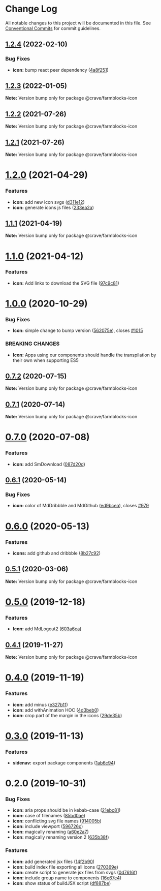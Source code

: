 # Change Log

All notable changes to this project will be documented in this file.
See [Conventional Commits](https://conventionalcommits.org) for commit guidelines.

## [1.2.4](https://github.com/CraveFood/farmblocks/compare/@crave/farmblocks-icon@1.2.3...@crave/farmblocks-icon@1.2.4) (2022-02-10)


### Bug Fixes

* **icon:** bump react peer dependency ([4a8f251](https://github.com/CraveFood/farmblocks/commit/4a8f25189f7108aae37bec1fadb4d863a6cf584b))





## [1.2.3](https://github.com/CraveFood/farmblocks/compare/@crave/farmblocks-icon@1.2.2...@crave/farmblocks-icon@1.2.3) (2022-01-05)

**Note:** Version bump only for package @crave/farmblocks-icon





## [1.2.2](https://github.com/CraveFood/farmblocks/compare/@crave/farmblocks-icon@1.2.1...@crave/farmblocks-icon@1.2.2) (2021-07-26)

**Note:** Version bump only for package @crave/farmblocks-icon





## [1.2.1](https://github.com/CraveFood/farmblocks/compare/@crave/farmblocks-icon@1.2.0...@crave/farmblocks-icon@1.2.1) (2021-07-26)

**Note:** Version bump only for package @crave/farmblocks-icon





# [1.2.0](https://github.com/CraveFood/farmblocks/compare/@crave/farmblocks-icon@1.1.1...@crave/farmblocks-icon@1.2.0) (2021-04-29)


### Features

* **icon:** add new icon svgs ([d311e12](https://github.com/CraveFood/farmblocks/commit/d311e12e5e910397c6ea5ab0992339c1c5ce2fd3))
* **icon:** generate icons js files ([233ea2a](https://github.com/CraveFood/farmblocks/commit/233ea2aa81ed63dc3f099d02cd4f8fd96375eb68))





## [1.1.1](https://github.com/CraveFood/farmblocks/compare/@crave/farmblocks-icon@1.1.0...@crave/farmblocks-icon@1.1.1) (2021-04-19)

**Note:** Version bump only for package @crave/farmblocks-icon





# [1.1.0](https://github.com/CraveFood/farmblocks/compare/@crave/farmblocks-icon@1.0.0...@crave/farmblocks-icon@1.1.0) (2021-04-12)


### Features

* **icon:** Add links to download the SVG file ([97c9c81](https://github.com/CraveFood/farmblocks/commit/97c9c81c4ee1e022673f825cd7a0323e757afbda))





# [1.0.0](https://github.com/CraveFood/farmblocks/compare/@crave/farmblocks-icon@0.7.2...@crave/farmblocks-icon@1.0.0) (2020-10-29)


### Bug Fixes

* **Icon:** simple change to bump version ([562075e](https://github.com/CraveFood/farmblocks/commit/562075e5d1177960b284c4f11af84072063346ee)), closes [#1015](https://github.com/CraveFood/farmblocks/issues/1015)


### BREAKING CHANGES

* **Icon:** Apps using our components should handle the transpilation by their own when supporting ES5





## [0.7.2](https://github.com/CraveFood/farmblocks/compare/@crave/farmblocks-icon@0.7.1...@crave/farmblocks-icon@0.7.2) (2020-07-15)

**Note:** Version bump only for package @crave/farmblocks-icon





## [0.7.1](https://github.com/CraveFood/farmblocks/compare/@crave/farmblocks-icon@0.7.0...@crave/farmblocks-icon@0.7.1) (2020-07-14)

**Note:** Version bump only for package @crave/farmblocks-icon





# [0.7.0](https://github.com/CraveFood/farmblocks/compare/@crave/farmblocks-icon@0.6.1...@crave/farmblocks-icon@0.7.0) (2020-07-08)


### Features

* **icon:** add SmDownload ([087d20d](https://github.com/CraveFood/farmblocks/commit/087d20d5ca67da637b28d58fb92e302aa787a58b))





## [0.6.1](https://github.com/CraveFood/farmblocks/compare/@crave/farmblocks-icon@0.6.0...@crave/farmblocks-icon@0.6.1) (2020-05-14)


### Bug Fixes

* **icon:** color of MdDribbble and MdGithub ([ed9bcea](https://github.com/CraveFood/farmblocks/commit/ed9bcea0f63d61573d34e0aae9d8ec27cee036c3)), closes [#979](https://github.com/CraveFood/farmblocks/issues/979)





# [0.6.0](https://github.com/CraveFood/farmblocks/compare/@crave/farmblocks-icon@0.5.1...@crave/farmblocks-icon@0.6.0) (2020-05-13)


### Features

* **icons:** add github and dribbble ([8b27c92](https://github.com/CraveFood/farmblocks/commit/8b27c9203a0bb2b0618cd1acb744c83fc31b57b6))





## [0.5.1](https://github.com/CraveFood/farmblocks/compare/@crave/farmblocks-icon@0.5.0...@crave/farmblocks-icon@0.5.1) (2020-03-06)

**Note:** Version bump only for package @crave/farmblocks-icon





# [0.5.0](https://github.com/CraveFood/farmblocks/compare/@crave/farmblocks-icon@0.4.1...@crave/farmblocks-icon@0.5.0) (2019-12-18)


### Features

* **Icon:** add MdLogout2 ([603a6ca](https://github.com/CraveFood/farmblocks/commit/603a6ca13ec38e88a00b308a2259315b62cc4ab3))





## [0.4.1](https://github.com/CraveFood/farmblocks/compare/@crave/farmblocks-icon@0.4.0...@crave/farmblocks-icon@0.4.1) (2019-11-27)

**Note:** Version bump only for package @crave/farmblocks-icon





# [0.4.0](https://github.com/CraveFood/farmblocks/compare/@crave/farmblocks-icon@0.3.0...@crave/farmblocks-icon@0.4.0) (2019-11-19)


### Features

* **icon:** add minus ([e327b11](https://github.com/CraveFood/farmblocks/commit/e327b11b17b9677eeb5fe085ac58ad4ec2581a81))
* **icon:** add withAnimation HOC ([4d3beb0](https://github.com/CraveFood/farmblocks/commit/4d3beb0786db91369d43626335ca0dbf7ff86573))
* **icon:** crop part of the margin in the icons ([29de35b](https://github.com/CraveFood/farmblocks/commit/29de35b0401abb9691fd59477d099d4f02989129))





# [0.3.0](https://github.com/CraveFood/farmblocks/compare/@crave/farmblocks-icon@0.2.0...@crave/farmblocks-icon@0.3.0) (2019-11-13)


### Features

* **sidenav:** export package components ([1ab6c94](https://github.com/CraveFood/farmblocks/commit/1ab6c9446fd65e17f0c8acd5396b8bd967e5ef2d))





# 0.2.0 (2019-10-31)


### Bug Fixes

* **icon:** aria props should be in kebab-case ([21ebc81](https://github.com/CraveFood/farmblocks/commit/21ebc81))
* **icon:** case of filenames ([85bd0ae](https://github.com/CraveFood/farmblocks/commit/85bd0ae))
* **icon:** conflicting svg file names ([914005b](https://github.com/CraveFood/farmblocks/commit/914005b))
* **icon:** include viewport ([596726c](https://github.com/CraveFood/farmblocks/commit/596726c))
* **Icon:** magically renaming ([a60e2a7](https://github.com/CraveFood/farmblocks/commit/a60e2a7))
* **Icon:** magically renaming version 2 ([635b38f](https://github.com/CraveFood/farmblocks/commit/635b38f))


### Features

* **icon:** add generated jsx files ([14f2b90](https://github.com/CraveFood/farmblocks/commit/14f2b90))
* **icon:** build index file exporting all icons ([270369e](https://github.com/CraveFood/farmblocks/commit/270369e))
* **icon:** create script to generate jsx files from svgs ([0d7616f](https://github.com/CraveFood/farmblocks/commit/0d7616f))
* **icon:** include group name to components ([16e67c4](https://github.com/CraveFood/farmblocks/commit/16e67c4))
* **icon:** show status of buildJSX script ([df887be](https://github.com/CraveFood/farmblocks/commit/df887be))
